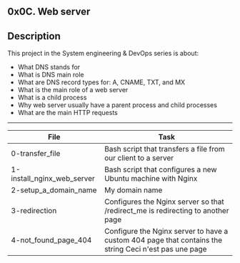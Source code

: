 0x0C. Web server
---
## Description
This project in the System engineering & DevOps series is about:
* What DNS stands for
* What is DNS main role
* What are DNS record types for: A, CNAME, TXT, and MX
* What is the main role of a web server
* What is a child process
* Why web server usually have a parent process and child processes
* What are the main HTTP requests

---
File|Task
---|---
0-transfer_file | Bash script that transfers a file from our client to a server
1-install_nginx_web_server | Bash script that configures a new Ubuntu machine with Nginx
2-setup_a_domain_name | My domain name
3-redirection | Configures the Nginx server so that /redirect_me is redirecting to another page
4-not_found_page_404 | Configure the Nginx server to have a custom 404 page that contains the string Ceci n'est pas une page
